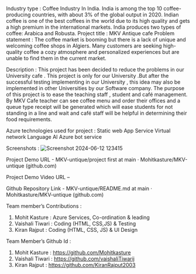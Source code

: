 Industry type :  Coffee Industry In India. India is among the top 10 coffee-producing countries, with about 3% of the global output in 2020. Indian coffee is one of the best coffees in the world due to its high quality and gets a high premium in the international markets. India produces two types of coffee: Arabica and Robusta.
Project title :  MKV Antique cafe
Problem statement :
The coffee market is booming but there is a lack of unique and welcoming coffee shops in Algiers.
Many customers are seeking high-quality coffee a cozy atmosphere and personalized experiences but are unable to find them in the current market.

Description :
This project has been decided to reduce the problems in our University cafe . This project is only for  our University .But after the successful testing implementing in our University ,  this idea may also be implemented in other Universities by our Software company. The purpose of this project is to ease the teaching staff , student and café management. By MKV Cafe teacher can see coffee menu and order their offices and a queue type receipt will be generated which will ease students for not standing in a line and wait and café staff will be helpful in determining their food requirements. 

Azure technologies used for project :
Static web App Service 
Virtual network
Language AI
Azure bot service 

Screenshots : 
 ![Screenshot 2024-06-12 123415](https://github.com/Mohitkasture/MKV-untique/assets/171769134/dc719e6f-7366-4cb9-8552-0fafc27c6772)

 

 


Project Demo URL -
MKV-untique/project first at main · Mohitkasture/MKV-untique (github.com)

Project Demo Video URL –

Github Repository Link -
MKV-untique/README.md at main · Mohitkasture/MKV-untique (github.com)

Team member’s Contributions : 
1.	Mohit Kasture : Azure Services, Co-ordination & leading 
2.	Vaishali Tiwari : Coding (HTML, CSS,JS) & Testing
3.	Kiran Rajput     : Coding (HTML, CSS, JS) & UI Design


Team Member’s Github Id :
1.	Mohit Kasture :  https://github.com/Mohitkasture
2.	Vaishali Tiwari : https://github.com/vaishaliTiwarij
3.	Kiran Rajput     : https://github.com/KiranRajput2003

